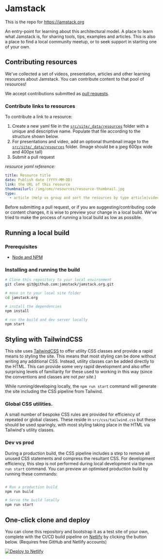 # Jamstack

This is the repo for https://jamstack.org

An entry-point for learning about this architectural model. A place to learn what Jamstack is, for sharing tools, tips, examples and articles. This is also a place to find a local community meetup, or to seek support in starting one of your own.


## Contributing resources

We've collected a set of videos, presentation, articles and other learning resources about Jamstack. You can contribute content to that pool of resources!

We accept contributions submitted as [pull requests](https://github.com/jamstack/jamstack.org/pulls).

### Contribute links to resources

To contribute a link to a resource:

1. Create a new yaml file in the [`src/site/_data/resources`](src/site/_data/resources) folder with a unique and descriptive name. Populate that file according to the structure shown below.
1. For presentations and video, add an optional thumbnail image to the [`src/site/_data/resources`](src/site/img/cms/resources) folder. (Image should be a jpeg 600px wide and 400px tall)
1. Submit a pull request

_resource yaml reference:_
```yaml
title: Resource title
date: Publish date (YYYY-MM-DD)
link: the URL of this resource
thumbnailurl: /img/cms/resources/resource-thumbnail.jpg
type:
  - article (Help us group and sort the resources by type article|video|presentation)
```

Before submitting a pull request, or if you are suggesting/contributing code or content changes, it is wise to preview your change in a local build. We've tried to make the process of running a local build as low as possible.


## Running a local build

### Prerequisites

- [Node and NPM](https://nodejs.org/)


### Installing and running the build

```bash
# Clone this repository to your local environment
git clone git@github.com:jamstack/jamstack.org.git

# move in to your local site folder
cd jamstack.org

# install the dependencies
npm install

# run the build and dev server locally
npm start
```


## Styling with TailwindCSS

This site uses [TailwindCSS](https://tailwindcss.com) to offer utility CSS classes and provide a rapid means to styling the site. This means that most styling can be done without writing any additional CSS. Instead, utility classes can be added directly to the HTML. This can provide some very rapid development and also offer surprising levels of familiarity for these used to working in this way (since the conventions and classes are not _per site_.)

While running/developing locally, the `npm run start` command will generate the site including the CSS pipeline from Tailwind.

### Global CSS utilities.

A small number of bespoke CSS rules are provided for efficiency of repeated or global classes. These reside in `src/css/tailwind.css` but these should be used sparingly, with most styling taking place in the HTML via Tailwind's utility classes.

### Dev vs prod

During a production build, the CSS pipeline includes a step to remove all unused CSS statements and compress the resultant CSS. For development efficiency, this step is not performed during local development via the `npm run start` command. You can preview an optimised production build by running these commands:

```bash

# Run a production build
npm run build

# Serve the build locally
npm run start
```

## One-click clone and deploy

You can clone this repository and bootstrap it as a test site of your own, complete with the CI/CD build pipeline on [Netlify](https://netlify.com?utm_source=github&utm_medium=jamstackorg-pnh&utm_campaign=devex) by clicking the button below. (Requires free GitHub and Netlify accounts)

[![Deploy to Netlify](https://www.netlify.com/img/deploy/button.svg)](https://app.netlify.com/start/deploy?repository=https://github.com/jamstack/jamstack.org)

